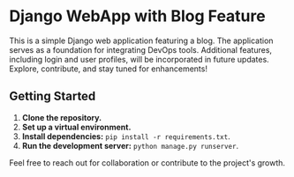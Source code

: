 # Django WebApp with Blog Feature

This is a simple Django web application featuring a blog. The application serves as a foundation for integrating DevOps tools. Additional features, including login and user profiles, will be incorporated in future updates. Explore, contribute, and stay tuned for enhancements!

## Getting Started

1. **Clone the repository.**
2. **Set up a virtual environment.**
3. **Install dependencies:** `pip install -r requirements.txt`.
4. **Run the development server:** `python manage.py runserver`.

Feel free to reach out for collaboration or contribute to the project's growth.
